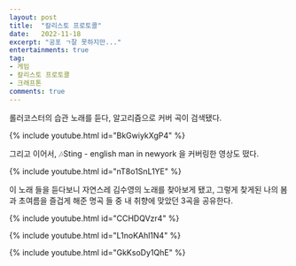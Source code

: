 ```yaml
---
layout: post
title:  "칼리스토 프로토콜"
date:   2022-11-18
excerpt: "공포 ㄱ잘 못하지만..."
entertainments: true
tag:
- 게임
- 칼리스토 프로토콜
- 크래프톤
comments: true
---
```


롤러코스터의 습관 노래를 듣다, 알고리즘으로 커버 곡이 검색됐다.

{% include youtube.html id="BkGwiykXgP4" %}

그리고 이어서, 🎶Sting - english man in newyork 을 커버링한 영상도 떴다.

{% include youtube.html id="nT8o1SnL1YE" %}

이 노래 들을 듣다보니 자연스레 김수영의 노래를 찾아보게 됐고, 그렇게 찾게된 나의 봄과 초여름을 즐겁게 해준 명곡 들 중 내 취향에 맞았던 3곡을 공유한다.

{% include youtube.html id="CCHDQVzr4" %}

{% include youtube.html id="L1noKAhl1N4" %}

{% include youtube.html id="GkKsoDy1QhE" %}